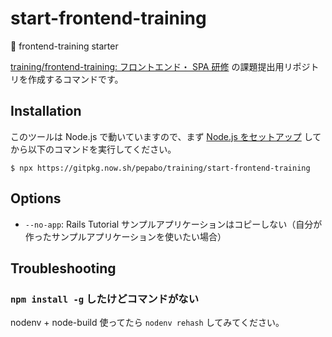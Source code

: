 # start-frontend-training

🚀 frontend-training starter

[training/frontend-training: フロントエンド・ SPA 研修](https://github.com/pepabo/frontend-training/) の課題提出用リポジトリを作成するコマンドです。

## Installation

このツールは Node.js で動いていますので、まず [Node.js をセットアップ](https://github.com/pepabo/frontend-training/tree/master/docs/ch15#nodejs-環境のセットアップ) してから以下のコマンドを実行してください。

```
$ npx https://gitpkg.now.sh/pepabo/training/start-frontend-training
```

## Options

* `--no-app`: Rails Tutorial サンプルアプリケーションはコピーしない（自分が作ったサンプルアプリケーションを使いたい場合）

## Troubleshooting

### `npm install -g` したけどコマンドがない

nodenv + node-build 使ってたら `nodenv rehash` してみてください。
